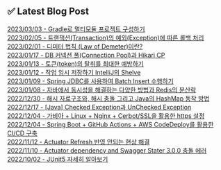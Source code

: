 
## ✅ Latest Blog Post

[2023/03/03 - Gradle로 멀티모듈 프로젝트 구성하기](https://dkswnkk.tistory.com/691) <br/>
[2023/02/05 - 트랜잭션(Transaction)의 예외(Exception)에 따른 롤백 처리](https://dkswnkk.tistory.com/688) <br/>
[2023/02/01 - 디미터 법칙 (Law of Demeter)이란?](https://dkswnkk.tistory.com/687) <br/>
[2023/01/17 - DB 커넥션 풀(Connection Pool)과 Hikari CP](https://dkswnkk.tistory.com/685) <br/>
[2023/01/13 - 토큰(token)의 탈취를 최대한 예방하기](https://dkswnkk.tistory.com/684) <br/>
[2023/01/12 - 작업 임시 저장하기 IntelliJ의 Shelve](https://dkswnkk.tistory.com/683) <br/>
[2023/01/09 - Spring JDBC를 사용하여 Batch Insert 수행하기](https://dkswnkk.tistory.com/682) <br/>
[2023/01/08 - 자바에서 동시성을 해결하는 다양한 방법과 Redis의 분산락](https://dkswnkk.tistory.com/681) <br/>
[2022/12/30 - 해시 자료구조와, 해시 충돌 그리고 Java의 HashMap 동작 방법](https://dkswnkk.tistory.com/679) <br/>
[2022/12/17 - [Java] Checked Exception과 UnChecked Exception](https://dkswnkk.tistory.com/677) <br/>
[2022/12/04 - 가비아 + Linux + Nginx + Cerbot/SSL을 활용한 https 설정](https://dkswnkk.tistory.com/675) <br/>
[2022/12/04 - Spring Boot + GitHub Actions + AWS CodeDeploy를 활용한 CI/CD 구축](https://dkswnkk.tistory.com/674) <br/>
[2022/11/12 - Actuator Refresh 반영 안되는 현상 해결](https://dkswnkk.tistory.com/673) <br/>
[2022/11/10 - Actuator dependency and Swagger Stater 3.0.0 충돌 에러](https://dkswnkk.tistory.com/672) <br/>
[2022/10/02 - JUnit5 자세히 알아보기](https://dkswnkk.tistory.com/667) <br/>
